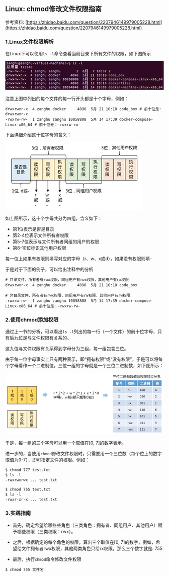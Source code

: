 ## Linux: chmod修改文件权限指南

参考资料: [https://zhidao.baidu.com/question/2207946149979005228.html](https://zhidao.baidu.com/question/2207946149979005228.html)

### 1.Linux文件权限解析

在Linux下可以使用`ls -l`命令查看当前目录下所有文件的权限，如下图所示

![](/assets/lin018_001.PNG)

注意上图中列出的每个文件的每一行开头都是十个字母，例如：

```shell
drwxrwxr-x  4 zanghu docker     4096  5月 21 10:18 code_box # 前十位是: drwxrwxr-x
-rwxrw-rw-  1 zanghu zanghu 10858808  5月 14 17:39 docker-compose-Linux-x86_64 # 前十位是：-rwxrw-rw-
```

下面详细介绍这十位字母的含义：

![](/assets/lin018_002.PNG)

如上图所示，这十个字母共分为四组，含义如下：

* 第1位表示是否是目录
* 第2-4位表示文件所有者权限
* 第5-7位表示与文件所有者同组的用户的权限
* 第8-10位标识其他用户权限

每一位上如果有权限则填写对应的字母（r、w、x或d），如果没有权限则填-

于是对于下面的例子，可以给出注释中的分析

```shell
# 目录文件，所有者有rwx权限，同组用户有rwx权限，其他用户有rx权限
drwxrwxr-x  4 zanghu docker     4096  5月 21 10:18 code_box

# 非目录文件，所有者有rwx权限，同组用户有rw权限，其他用户有rw权限
-rwxrw-rw-  1 zanghu zanghu 10858808  5月 14 17:39 docker-compose-Linux-x86_64 # 前十位是：-rwxrw-rw-
```

### 2.使用chmod添加权限

通过上一节的分析，可以看出`ls -l`列出的每一行（一个文件）的前十位字母，只有后九位是与文件权限有关系的。

这九位与文件权限有关系得到字母分为三组，每一组包含三位。

由于每一位字母事实上只有两种表示，即“拥有权限”或“没有权限”，于是可以将每个字母看作一个二进制位，三位一组的字母就是一个三位二进制数，如下图所示：

![](/assets/lin018_003.PNG)

于是，每一组的三个字母可以用一个取值在[0, 7]的数字表示。

进一步的，当使用`chmod`修改文件权限时，只需要用一个三位数（每个位上的数字取值为0-7），即可指定文件的权限。例如：

```shell
$ chmod 777 test.txt
$ ls -l
-rwxrwxrwx ... test.txt
```

```shell
$ chmod 755 test.txt
$ ls -l
-rwxr-xr-x ... test.txt
```

### 3.实践指南

* 首先，确定希望给哪些些角色（三类角色：拥有者、同组用户、其他用户）赋予哪些权限（三类权限：rwx）。

* 之后，根据确定的每个角色的权限，算出三个取值在[0, 7]的数字，例如，希望给文件拥有者rwx权限，其他两类角色只给rx权限，那么三个数字就是: 755

* 最后，执行`chmod`命令修改文件权限

```shell
$ chmod 755 文件名
```





